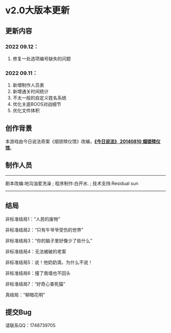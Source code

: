 # v2.0大版本更新

## 更新内容

### 2022 09.12：

1. 修复一处选项编号缺失的问题

### 2022 09.11：

1. 新增制作人员表
2. 新增通关时间统计
3. 不太一般的自定义姓名系统
4. 优化关底BOOS对战细节
5. 优化文件体积

## 创作背景

本游戏由今日说法奇案《烟锁殡仪馆》改编，**[《今日说法》 20140810 烟锁殡仪馆](https://w.yangshipin.cn/video?type=0&vid=s000000l6a6)**。

## 制作人员

------



剧本改编:地沟油爱洗澡 ; 程序制作:白开水. ; 技术支持:Residual sun



------

## 结局

非标准结局1：“人民的废物”

非标准结局2：“只有牛爷爷受伤的世界”

非标准结局3：“你的脑子里好像少了些什么”

非标准结局4：无法被破的老案

非标准结局5：说！他奶奶滴，为什么不说！

非标准结局6：撞了南墙也不回头

非标准结局7：“好奇心害死猫”

真结局：“柳暗花明”

## 提交Bug

请联系QQ：1748739705